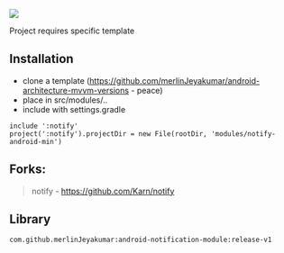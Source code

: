 [![](https://jitpack.io/v/merlinJeyakumar/android-notification-module.svg)](https://jitpack.io/#merlinJeyakumar/android-notification-module)

Project requires specific template

## Installation ##
 - clone a template (https://github.com/merlinJeyakumar/android-architecture-mvvm-versions - peace)
 - place in src/modules/..
 - include with settings.gradle
 ```
 include ':notify'
 project(':notify').projectDir = new File(rootDir, 'modules/notify-android-min')
 ```

## Forks: ##
> notify  - https://github.com/Karn/notify

## Library ##
`` com.github.merlinJeyakumar:android-notification-module:release-v1 ``
